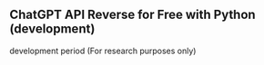 ## ChatGPT API Reverse for Free with Python (development)

development period (For research purposes only)